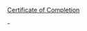 [Certificate of Completion](https://realpython.com/certificates/4b89ff85-4d38-41f2-af6d-3435d5805f7b/)

-[](https://sun9-15.userapi.com/impg/pxlitdWJH84jdFCj8ln6Alr9EilYOwzw4MpTzA/tvJsPMNOrt8.jpg?size=1167x667&quality=96&sign=072367113753053e2379075814152b52&type=album)
